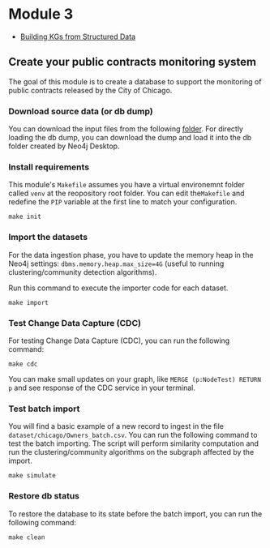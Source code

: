 # Module 3
* [Building KGs from Structured Data](https://docs.google.com/presentation/d/1lKcwYW3Z4NkoOhrzhqJFjHxPkweEDlknqvb8VE9Cqis/edit?usp=sharing)

## Create your public contracts monitoring system
The goal of this module is to create a database to support the monitoring of public contracts released by the City of Chicago.

### Download source data (or db dump)
You can download the input files from the following [folder](https://drive.google.com/drive/folders/1I6JhP4mXR3V9vo8BifcdLqKyTHGDtKFn). For directly loading the db dump, you can download the dump and load it into the db folder created by Neo4j Desktop.

### Install requirements
This module's `Makefile` assumes you have a virtual environemnt folder called `venv` 
at the reopository root folder. You can edit the`Makefile` and redefine the `PIP` variable
at the first line to match your configuration.
```shell
make init
```

### Import the datasets
For the data ingestion phase, you have to update the memory heap in the Neo4j settings: `dbms.memory.heap.max_size=4G` (useful to running clustering/community detection algorithms).

Run this command to execute the importer code for each dataset.
```shell
make import
```

### Test Change Data Capture (CDC)
For testing Change Data Capture (CDC), you can run the following command:
```shell
make cdc
```

You can make small updates on your graph, like `MERGE (p:NodeTest) RETURN p` and see response of the CDC service in your terminal.

### Test batch import
You will find a basic example of a new record to ingest in the file `dataset/chicago/Owners_batch.csv`. You can run the following command to test the batch importing. The script will perform similarity computation and run the clustering/community algorithms on the subgraph affected by the import.
```shell
make simulate
```

### Restore db status
To restore the database to its state before the batch import, you can run the following command:
```shell
make clean
```